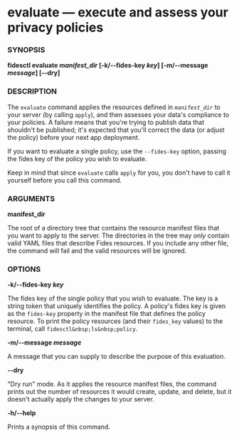 # evaluate &mdash; execute and assess your privacy policies


### SYNOPSIS

**fidesctl evaluate _manifest_dir_ [-k/--fides-key _key_] [-m/--message _message_] [--dry]**

### DESCRIPTION


The `evaluate` command applies the resources defined in <code><i>manifest_dir</i></code> to your server (by calling `apply`), and then assesses your data's compliance to your policies. A failure means that you're trying to publish data that shouldn't be published; it's expected that you'll correct the data (or adjust the policy) before your next app deployment.

If you want to evaluate a single policy, use the `--fides-key` option, passing the fides key of the policy you wish to evaluate.

Keep in mind that since `evaluate` calls `apply` for you, you don't have to call it yourself before you call this command.

### ARGUMENTS

**manifest_dir**

The root of a directory tree that contains the resource manifest files that you want to apply to the server. The directories in the tree may _only_ contain valid YAML files that describe Fides resources. If you include any other file, the command will fail and the valid resources will be ignored.

### OPTIONS

**-k/--fides-key _key_**

The fides key of the single policy that you wish to evaluate. The key is a string token that uniquely identifies the policy. A policy's fides key is given as the `fides-key` property in the manifest file that defines the policy resource. To print the policy resources (and their `fides_key` values) to the terminal, call  `fidesctl&nbsp;ls&nbsp;policy`. 

**-m/--message _message_**

A message that you can supply to describe the purpose of this evaluation. 

**--dry**

"Dry run" mode. As it applies the resource manifest files, the command prints out the number of resources it would create, update, and delete, but it doesn't actually apply the changes to your server.

**-h/--help**

Prints a synopsis of this command.




